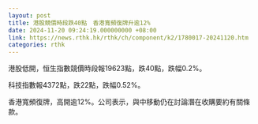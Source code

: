 ```yaml
---
layout: post
title: 港股競價時段跌40點　香港寬頻復牌升逾12%
date: 2024-11-20 09:24:19.000000000 +08:00
link: https://news.rthk.hk/rthk/ch/component/k2/1780017-20241120.htm
categories: rthk
---
```


港股低開，恒生指數競價時段報19623點，跌40點，跌幅0.2%。

科技指數報4372點，跌22點，跌幅0.52%。

香港寬頻復牌，高開逾12%。公司表示，與中移動仍在討論潛在收購要約有關條款。
